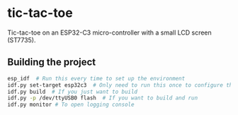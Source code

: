 # tic-tac-toe

Tic-tac-toe on an ESP32-C3 micro-controller with a small LCD screen (ST7735).


## Building the project

```bash
esp_idf  # Run this every time to set up the environment
idf.py set-target esp32c3  # Only need to run this once to configure the target
idf.py build  # If you just want to build
idf.py -p /dev/ttyUSB0 flash  # If you want to build and run
idf.py monitor # To open logging console
```
